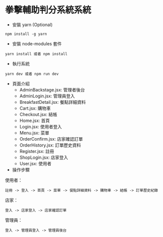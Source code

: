 # 拳擊輔助判分系統系統

-   安裝 yarn (Optional)

```
npm install -g yarn
```

-   安裝 node-modules 套件

```
yarn install 或者 npm install
```

-   執行系統

```
yarn dev 或者 npm run dev
```

-   頁面介紹
    -   AdminBackstage.jsx: 管理者後台
    -   AdminLogin.jsx: 管理員登入
    -   BreakfastDetail.jsx: 餐點詳細資料
    -   Cart.jsx: 購物車
    -   Checkout.jsx: 結帳
    -   Home.jsx: 首頁
    -   Login.jsx: 使用者登入
    -   Menu.jsx: 菜單
    -   OrderConfirm.jsx: 店家確認訂單
    -   OrderHistory.jsx: 訂單歷史資料
    -   Register.jsx: 註冊
    -   ShopLogin.jsx: 店家登入
    -   User.jsx: 使用者
-   操作步驟

使用者：

```
註冊 -> 登入 -> 首頁 -> 菜單 -> 餐點詳細資料 -> 購物車 -> 結帳 -> 訂單歷史紀錄
```

店家：

```
登入 -> 店家登入 -> 店家確認訂單
```

管理員：

```
登入 -> 管理員登入 -> 管理員後台
```
